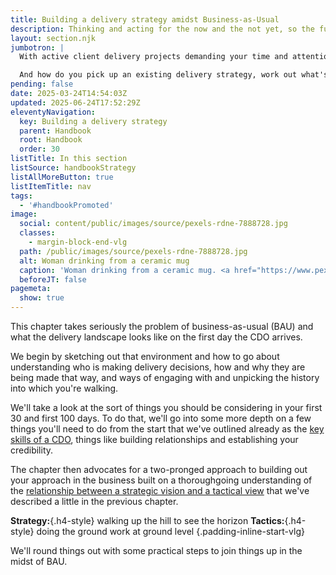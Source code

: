 ```yaml
---
title: Building a delivery strategy amidst Business-as-Usual
description: Thinking and acting for the now and the not yet, so the future is better than the past
layout: section.njk
jumbotron: |
  With active client delivery projects demanding your time and attention, how can you construct a delivery strategy that's fit for purpose?

  And how do you pick up an existing delivery strategy, work out what's working and what isn't, and make improvements that stick?
pending: false
date: 2025-03-24T14:54:03Z
updated: 2025-06-24T17:52:29Z
eleventyNavigation:
  key: Building a delivery strategy
  parent: Handbook
  root: Handbook
  order: 30
listTitle: In this section
listSource: handbookStrategy
listAllMoreButton: true
listItemTitle: nav
tags:
  - '#handbookPromoted'
image:
  social: content/public/images/source/pexels-rdne-7888728.jpg
  classes:
    - margin-block-end-vlg
  path: /public/images/source/pexels-rdne-7888728.jpg
  alt: Woman drinking from a ceramic mug
  caption: 'Woman drinking from a ceramic mug. <a href="https://www.pexels.com/photo/woman-drinking-on-ceramic-mug-7888728/" target="_blank" rel="noopener">Photo</a> by <a href="https://www.pexels.com/@rdne/" target="_blank" rel="noopener">RDNE</a> on Pexels.'
  beforeJT: false
pagemeta:
  show: true
---
```


This chapter takes seriously the problem of business-as-usual (BAU) and what the delivery landscape looks like on the first day the CDO arrives.

We begin by sketching out that environment and how to go about understanding who is making delivery decisions, how and why they are being made that way, and ways of engaging with and unpicking the history into which you're walking.

We'll take a look at the sort of things you should be considering in your first 30 and first 100 days. To do that, we'll go into some more depth on a few things you'll need to do from the start that we've outlined already as the [key skills of a CDO](/handbook/what/important-skills/), things like building relationships and establishing your credibility.

The chapter then advocates for a two-pronged approach to building out your approach in the business built on a thoroughgoing understanding of the [relationship between a strategic vision and a tactical view](/handbook/what/important-skills/#strategic-vision-tactical-view) that we've described a little in the previous chapter.

**Strategy:**{.h4-style} walking up the hill to see the horizon
**Tactics:**{.h4-style} doing the ground work at ground level
{.padding-inline-start-vlg}

We'll round things out with some practical steps to join things up in the midst of BAU.
